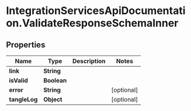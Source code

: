 # IntegrationServicesApiDocumentation.ValidateResponseSchemaInner

## Properties
Name | Type | Description | Notes
------------ | ------------- | ------------- | -------------
**link** | **String** |  | 
**isValid** | **Boolean** |  | 
**error** | **String** |  | [optional] 
**tangleLog** | **Object** |  | [optional] 
